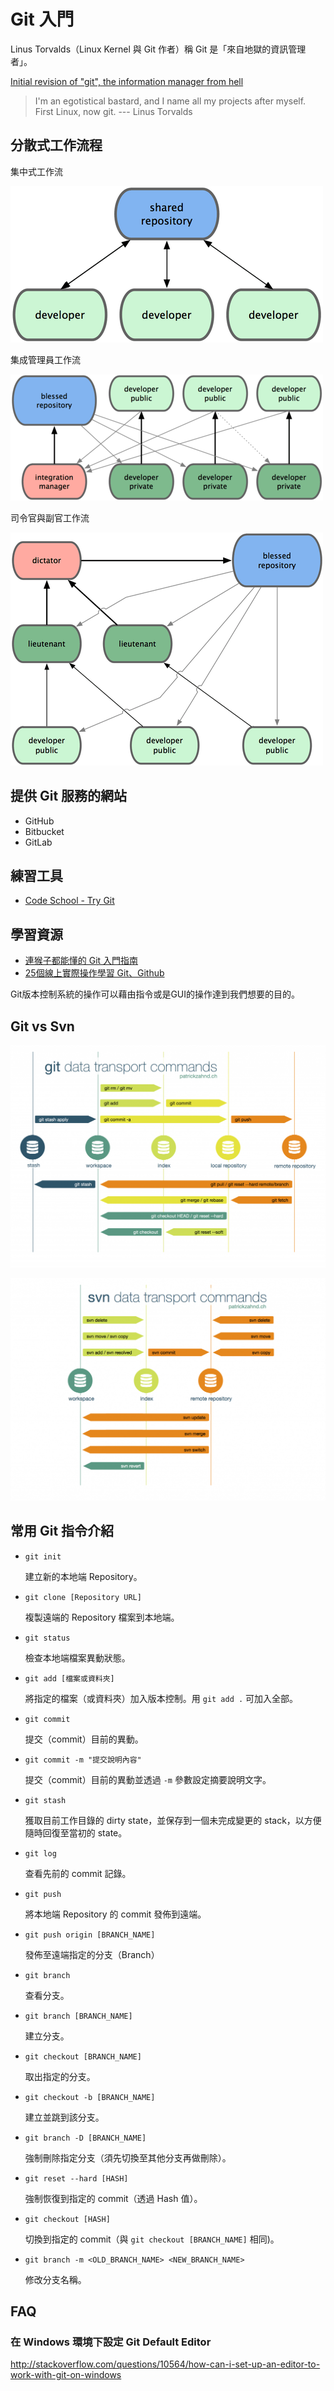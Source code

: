 # Git 入門

Linus Torvalds（Linux Kernel 與 Git 作者）稱 Git 是「來自地獄的資訊管理者」。

[Initial revision of "git", the information manager from hell](https://github.com/git/git/commit/e83c5163316f89bfbde7d9ab23ca2e25604af290)

> I'm an egotistical bastard, and I name all my projects after myself. First Linux, now git.	--- Linus Torvalds


## 分散式工作流程

集中式工作流

![](assets/README-e17cb.png)

集成管理員工作流

![](assets/README-de6f6.png)

司令官與副官工作流

![](assets/README-4016a.png)

## 提供 Git 服務的網站

* GitHub
* Bitbucket
* GitLab

## 練習工具

* [Code School - Try Git](https://try.github.io/)

## 學習資源

* [連猴子都能懂的 Git 入門指南](https://backlogtool.com/git-guide/tw/)
* [25個線上實際操作學習 Git、Github](https://blog.longwin.com.tw/2013/01/git-github-code-school-2013/)

Git版本控制系統的操作可以藉由指令或是GUI的操作達到我們想要的目的。

## Git vs Svn

![](assets/git-transport.png)

![](assets/svn-transport.png)

## 常用 Git 指令介紹

* `git init`

  建立新的本地端 Repository。

* `git clone [Repository URL]`

  複製遠端的 Repository 檔案到本地端。

* `git status`

   檢查本地端檔案異動狀態。

* `git add [檔案或資料夾]`

   將指定的檔案（或資料夾）加入版本控制。用 `git add .` 可加入全部。

* `git commit`

   提交（commit）目前的異動。

* `git commit -m "提交說明內容"`

   提交（commit）目前的異動並透過 `-m` 參數設定摘要說明文字。

* `git stash`

   獲取目前工作目錄的 dirty state，並保存到一個未完成變更的 stack，以方便隨時回復至當初的 state。

* `git log`

   查看先前的 commit 記錄。

* `git push`

   將本地端 Repository 的 commit 發佈到遠端。

* `git push origin [BRANCH_NAME]`

   發佈至遠端指定的分支（Branch）

* `git branch`

   查看分支。

* `git branch [BRANCH_NAME]`

   建立分支。

* `git checkout [BRANCH_NAME]`

   取出指定的分支。

* `git checkout -b [BRANCH_NAME]`

   建立並跳到該分支。

* `git branch -D [BRANCH_NAME]`

   強制刪除指定分支（須先切換至其他分支再做刪除）。

* `git reset --hard [HASH]`

   強制恢復到指定的 commit（透過 Hash 值）。

* `git checkout [HASH]`

   切換到指定的 commit（與 `git checkout [BRANCH_NAME]` 相同)。

* `git branch -m <OLD_BRANCH_NAME> <NEW_BRANCH_NAME>`

   修改分支名稱。

## FAQ

### 在 Windows 環境下設定 Git Default Editor

http://stackoverflow.com/questions/10564/how-can-i-set-up-an-editor-to-work-with-git-on-windows
